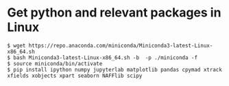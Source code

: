 # Get python and relevant packages in Linux
```console
$ wget https://repo.anaconda.com/miniconda/Miniconda3-latest-Linux-x86_64.sh
$ bash Miniconda3-latest-Linux-x86_64.sh -b  -p ./miniconda -f
$ source miniconda/bin/activate
$ pip install ipython numpy jupyterlab matplotlib pandas cpymad xtrack xfields xobjects xpart seaborn NAFFlib scipy
```